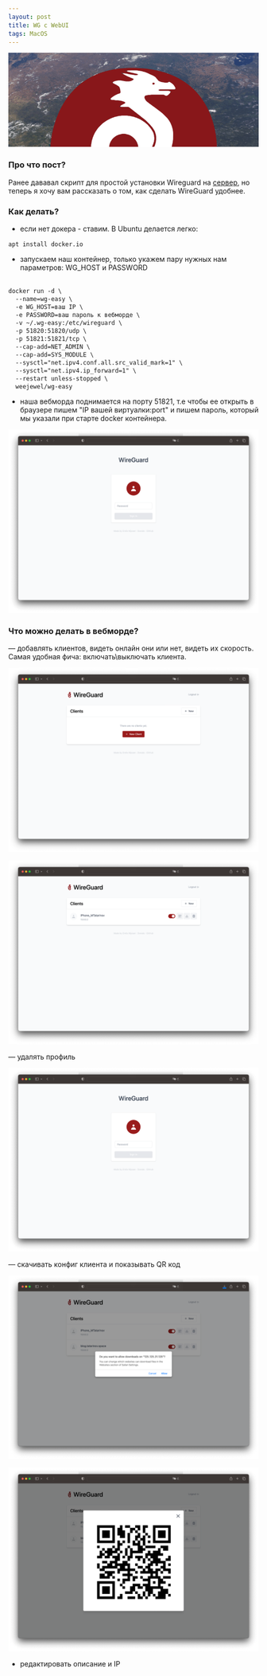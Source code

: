 ```yaml
---
layout: post
title: WG c WebUI
tags: MacOS
---
```

![](https://raw.githubusercontent.com/tatarinovms/tatarinovms.github.io/master/images/posts/WireGuard/logo2.png)

### Про что пост?

Ранее дававал скрипт для простой установки Wireguard на [сервер](https://blog.tatarinov.space/wireguardVPNScript/), но теперь я хочу вам рассказать о том, как сделать WireGuard удобнее. 

### Как делать? 

- eсли нет докера - ставим. В Ubuntu делается легко:

```
apt install docker.io
```

- запускаем наш контейнер, только укажем пару нужных нам параметров: WG_HOST и PASSWORD

```

docker run -d \
  --name=wg-easy \
  -e WG_HOST=ваш IP \
  -e PASSWORD=ваш пароль к вебморде \
  -v ~/.wg-easy:/etc/wireguard \
  -p 51820:51820/udp \
  -p 51821:51821/tcp \
  --cap-add=NET_ADMIN \
  --cap-add=SYS_MODULE \
  --sysctl="net.ipv4.conf.all.src_valid_mark=1" \
  --sysctl="net.ipv4.ip_forward=1" \
  --restart unless-stopped \
  weejewel/wg-easy

```

- наша вебморда поднимается на порту 51821, т.е чтобы ее открыть в браузере пишем "IP вашей виртуалки:port" и пишем пароль, который мы указали при старте docker контейнера.

![](https://raw.githubusercontent.com/tatarinovms/tatarinovms.github.io/master/images/posts/WireGuard/1.png)

### Что можно делать в вебморде?

— добавлять клиентов, видеть онлайн они или нет, видеть их скорость. Самая удобная фича: включать\выключать клиента.

![](https://raw.githubusercontent.com/tatarinovms/tatarinovms.github.io/master/images/posts/WireGuard/2.png)

![](https://raw.githubusercontent.com/tatarinovms/tatarinovms.github.io/master/images/posts/WireGuard/3.png) 

— удалять профиль

![](https://raw.githubusercontent.com/tatarinovms/tatarinovms.github.io/master/images/posts/WireGuard/1.png)

— скачивать конфиг клиента и показывать QR код

![](https://raw.githubusercontent.com/tatarinovms/tatarinovms.github.io/master/images/posts/WireGuard/5.png)

![](https://raw.githubusercontent.com/tatarinovms/tatarinovms.github.io/master/images/posts/WireGuard/6.png)

- редактировать описание и IP 

